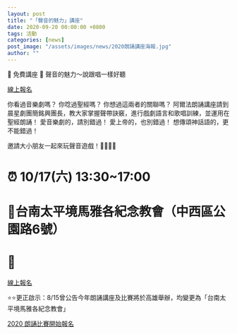 ```yaml
---
layout: post
title: "「聲音的魅力」講座"
date: 2020-09-20 00:00:00 +0800
tags: 活動
categories: [news]
post_image: "/assets/images/news/2020朗誦講座海報.jpg"
author: ""
---
```

🥳 免費講座 🥳 聲音的魅力～說跟唱一樣好聽

<a class="main-btn main-btn-2" href="https://bit.ly/3i6AGFj">線上報名</a>

你看過音樂劇嗎？ 你唸過聖經嗎？ 你想過這兩者的關聯嗎？
阿爾法朗誦講座請到晨星劇團簡銘興團長，教大家掌握聲帶訣竅，進行戲劇語言和歌唱訓練，並運用在聖經朗誦！
愛音樂劇的，請別錯過！
愛上帝的，也別錯過！
想傳頌神話語的，更不能錯過！

邀請大小朋友一起來玩聲音遊戲！👨‍👩‍👧‍👦

# ⏰ 10/17(六) 13:30~17:00

# 💒台南太平境馬雅各紀念教會（中西區公園路6號）

# 🙋
<a class="main-btn main-btn-2" href="https://bit.ly/3i6AGFj">線上報名</a>

⭐️⭐️更正啟示：8/15曾公告今年朗誦講座及比賽將於高雄舉辦，均變更為「台南太平境馬雅各紀念教會」


 <a class="main-btn main-btn" href="https://bit.ly/35eCicC">2020 朗誦比賽開始報名</a>